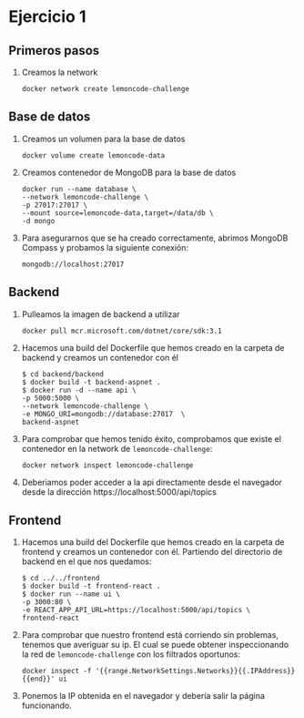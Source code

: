 # Ejercicio 1
## Primeros pasos
1. Creamos la network
    ```
    docker network create lemoncode-challenge
    ```
## Base de datos
1. Creamos un volumen para la base de datos
    ```
    docker volume create lemoncode-data
    ```
2. Creamos contenedor de MongoDB para la base de datos
    ```
    docker run --name database \
    --network lemoncode-challenge \
    -p 27017:27017 \
    --mount source=lemoncode-data,target=/data/db \
    -d mongo
    ```
3. Para asegurarnos que se ha creado correctamente, abrimos MongoDB Compass y probamos la siguiente conexión:
    ```
    mongodb://localhost:27017 
    ```
## Backend
1. Pulleamos la imagen de backend a utilizar
    ```
    docker pull mcr.microsoft.com/dotnet/core/sdk:3.1
    ```
2. Hacemos una build del Dockerfile que hemos creado en la carpeta de backend y creamos un contenedor con él
    ```
    $ cd backend/backend
    $ docker build -t backend-aspnet .
    $ docker run -d --name api \
    -p 5000:5000 \
    --network lemoncode-challenge \
    -e MONGO_URI=mongodb://database:27017  \
    backend-aspnet
    ```
3. Para comprobar que hemos tenido éxito, comprobamos que existe el contenedor en la network de `lemoncode-challenge`:
    ```
    docker network inspect lemoncode-challenge
    ```
4. Deberiamos poder acceder a la api directamente desde el navegador desde la dirección https://localhost:5000/api/topics
## Frontend
1. Hacemos una build del Dockerfile que hemos creado en la carpeta de frontend y creamos un contenedor con él. Partiendo del directorio de backend en el que nos quedamos:
    ```
    $ cd ../../frontend
    $ docker build -t frontend-react .
    $ docker run --name ui \
    -p 3000:80 \
    -e REACT_APP_API_URL=https://localhost:5000/api/topics \
    frontend-react
    ```
2. Para comprobar que nuestro frontend está corriendo sin problemas, tenemos que averiguar su ip. El cual se puede obtener inspeccionando la red de `lemoncode-challenge` con los filtrados oportunos:
    ```
    docker inspect -f '{{range.NetworkSettings.Networks}}{{.IPAddress}}{{end}}' ui
    ```
3. Ponemos la IP obtenida en el navegador y debería salir la página funcionando.